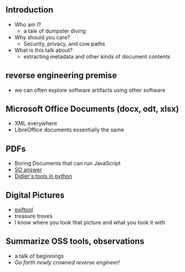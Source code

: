 ## Introduction
- Who am I?
  - a tale of dumpster diving 
- Why should you care?
  - Security, privacy, and cow paths
- What is this talk about?
  - extracting metadata and other kinds of document contents 
## reverse engineering premise
- we can often explore software artifacts using other software
## Microsoft Office Documents (docx, odt, xlsx)
- XML everywhere
- LibreOffice documents essentially the same
## PDFs
- Boring Documents that can run JavaScript
- [SO answer](https://stackoverflow.com/questions/29342542/how-can-i-extract-a-javascript-from-a-pdf-file-with-a-command-line-tool)
- [Didier's tools in python](https://blog.didierstevens.com/category/pdf/)
## Digital Pictures
- [exiftool](https://exiftool.org/install.html)
- treasure troves
- I know where you took that picture and what you took it with

## Summarize OSS tools, observations 
- a talk of beginnings
- *Go forth newly crowned reverse engineer!*
